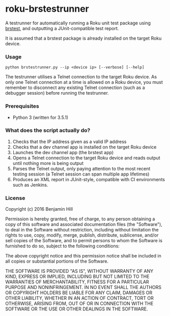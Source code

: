 # roku-brstestrunner
A testrunner for automatically running a Roku unit test package using
[brstest](https://github.com/MarkRoddy/brstest), and outputting a JUnit-compatible test report.

It is assumed that a brstest package is already installed on the target Roku device.

### Usage
`python brstestrunner.py --ip <device ip> [--verbose] [--help]`

The testrunner utilises a Telnet connection to the target Roku device. As only one Telnet connection at a time is
allowed on a Roku device, you must remember to disconnect any existing Telnet connection (such as a debugger session)
before running the testrunner.

### Prerequisites
* Python 3 (written for 3.5.1)

### What does the script actually do?
1. Checks that the IP address given as a valid IP address
2. Checks that a dev channel app is installed on the target Roku device
3. Launches the dev channel app (the brstest app)
4. Opens a Telnet connection to the target Roku device and reads output until nothing more is being output
5. Parses the Telnet output, only paying attention to the most recent testing session (a Telnet session can span
multiple app lifetimes)
6. Produces an XML report in JUnit-style, compatible with CI environments such as Jenkins.

### License
Copyright (c) 2016 Benjamin Hill

Permission is hereby granted, free of charge, to any person obtaining a copy of this software and associated
documentation files (the "Software"), to deal in the Software without restriction, including without limitation the
rights to use, copy, modify, merge, publish, distribute, sublicense, and/or sell copies of the Software, and to permit
persons to whom the Software is furnished to do so, subject to the following conditions:

The above copyright notice and this permission notice shall be included in all copies or substantial portions of the
Software.

THE SOFTWARE IS PROVIDED "AS IS", WITHOUT WARRANTY OF ANY KIND, EXPRESS OR IMPLIED, INCLUDING BUT NOT LIMITED TO THE
WARRANTIES OF MERCHANTABILITY, FITNESS FOR A PARTICULAR PURPOSE AND NONINFRINGEMENT. IN NO EVENT SHALL THE AUTHORS OR
COPYRIGHT HOLDERS BE LIABLE FOR ANY CLAIM, DAMAGES OR OTHER LIABILITY, WHETHER IN AN ACTION OF CONTRACT, TORT OR
OTHERWISE, ARISING FROM, OUT OF OR IN CONNECTION WITH THE SOFTWARE OR THE USE OR OTHER DEALINGS IN THE SOFTWARE.